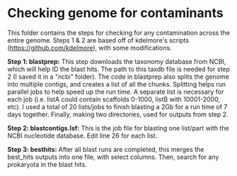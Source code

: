 # Checking genome for contaminants
This folder contains the steps for checking for any contamination across the entire genome. Steps 1 & 2 are based off of kdelmore's scripts (https://github.com/kdelmore), with some modifications.

**Step 1: blastprep:** This step downloads the taxonomy database from NCBI, which will help ID the blast hits. The path to this taxdb file is needed for step 2 (I saved it in a "ncbi" folder). The code in blastprep also splits the genome into multiple contigs, and creates a list of all the chunks. Splitting helps run parallel jobs to help speed up the run time. A separate list is necessary for each job (i.e. listA could contain scaffolds 0-1000, listB with 10001-2000, etc). I used a total of 20 lists/jobs to finish blasting a 2Gb for a run time of 7 days together.
Finally, making two directories, used for outputs from step 2.

**Step 2: blastcontigs.lsf:** This is the job file for blasting one list/part with the NCBI nucleotide database. Edit line 26 for each list.

**Step 3: besthits:** After all blast runs are completed, this merges the best_hits outputs into one file, with select columns. Then, search for any prokaryota in the blast hits.
